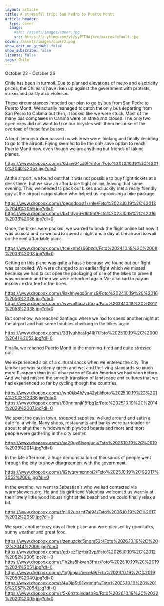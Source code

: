 ```yaml
---
layout: article
title: A stressful trip: San Pedro to Puerto Montt
article_header:
  type: cover
  image:
    #src: /assets/images/cover.jpg
    src: https://i.ytimg.com/vi/yyPFT3Ajkzc/maxresdefault.jpg
cover: /assets/images/cover2.png
show_edit_on_github: false
show_subscribe: false
license: false
tags: Chile
---
```


October 23 - October 26

Chile has been in turmoil. Due to planned elevations of metro and electricity prices, the Chileans have risen up against the government with protests, strikes and partly also violence.

<!--more-->

These circumstances impeded our plan to go by bus from San Pedro to Puerto Montt. We actually managed to catch the only bus departing from San Pedro to Calama but then, it looked like we were stuck. Most of the many bus companies in Calama were on strike and closed. The only two open ones did not want to take our bicycles with them because of the overload of these few busses.

A loud demonstration passed us while we were thinking and finally deciding to go to the airport. Flying seemed to be the only save option to reach Puerto Montt now, even though we are anything but friends of taking planes.

https://www.dropbox.com/s/6daw64zd6i4m1on/Foto%2023.10.19%2C%2010%2040%2053.jpg?dl=0

At the airport, we found out that it was not possible to buy flight tickets at a desk there, but we saw an affordable flight online, leaving that same evening. This, we needed to pack our bikes and luckily met a really friendly guy at the airport cargo station who helped us improvising a bike package.

https://www.dropbox.com/s/degodoost1xrhle/Foto%2023.10.19%2C%2013%2046%2059.jpg?dl=0
https://www.dropbox.com/s/bxfl3yg6w1kttmf/Foto%2023.10.19%2C%2016%2033%2058.jpg?dl=0

Once, the bikes were packed, we wanted to book the flight online but now it was outsold and so we had to spend a night and a day at the airport to wait on the next affordable plane.

https://www.dropbox.com/s/tceixnh4k66bzdr/Foto%2024.10.19%2C%2008%2033%2003.jpg?dl=0

Getting on this plane was quite a hassle because we found out our flight was cancelled. We were changed to an earlier flight which we missed because we had to cut open the packaging of one of the bikes to prove it was no bomb and then we were rebooked again. We also had to pay an insolent extra fee for the bikes.

https://www.dropbox.com/s/iizklmyebd6nms9/Foto%2024.10.19%2C%2016%2056%2028.jpg?dl=0
https://www.dropbox.com/s/wwva9laxzztfazg/Foto%2024.10.19%2C%2017%2053%2038.jpg?dl=0

But somehow, we reached Santiago where we had to spend another night at the airport and had some troubles checking in the bikes again.

https://www.dropbox.com/s/331yuhhcafg4lk7/Foto%2025.10.19%2C%2000%2041%2052.jpg?dl=0

Finally, we reached Puerto Montt in the morning, tired and quite stressed out.

We experienced a bit of a cultural shock when we entered the city. The landscape was suddenly green and wet and the living standards so much more European than in all other parts of South America we had seen before. And we had missed the smooth transition of landscape and cultures that we had experienced so far by cycling though the countries.

https://www.dropbox.com/s/wn0kb4h7ya42yhl/Foto%2025.10.19%2C%2014%2003%2038.jpg?dl=0
https://www.dropbox.com/s/89nnmnjh15fbq1z/Foto%2025.10.19%2C%2014%2028%2007.jpg?dl=0

We spent the day in town, shopped supplies, walked around and sat in a cafe for a while. Many shops, restaurants and banks were barricaded or about to shut their windows with plywood boards and more and more people were gathering in the city center.

https://www.dropbox.com/s/sa29uy6lbogjuek/Foto%2025.10.19%2C%2019%2039%2014.jpg?dl=0

In the late afternoon, a huge demonstration of thousands of people went through the city to show disagreement with the government.

https://www.dropbox.com/s/ii2tvqrymcnnoi2/Foto%2025.10.19%2C%2017%2052%2006.jpg?dl=0

In the evening, we went to Sebastian's who we had contacted via warmshowers.org. He and his girlfriend Valentina welcomed us warmly at their lovely little wood house right at the beach and we could finally relax a bit.

https://www.dropbox.com/s/nii62ubsmf7aj94/Foto%2026.10.19%2C%2017%2032%2059.jpg?dl=0

We spent another cozy day at their place and were pleased by good talks, sunny weather and great food.

https://www.dropbox.com/s/zenuzckd5mgm53p/Foto%2026.10.19%2C%2012%2044%2009.jpg?dl=0
https://www.dropbox.com/s/gdxezf1zytxr3vp/Foto%2026.10.19%2C%2012%2052%2005.jpg?dl=0
https://www.dropbox.com/s/1h2ks5hkvan3fmz/Foto%2026.10.19%2C%2019%2024%2051.jpg?dl=0
https://www.dropbox.com/s/1q0jmjac1iecek9/Foto%2026.10.19%2C%2019%2050%2040.jpg?dl=0
https://www.dropbox.com/s/4u3jp5t95wgmqfv/Foto%2026.10.19%2C%2019%2057%2054.jpg?dl=0
https://www.dropbox.com/s/5k6nztqi4dasb3x/Foto%2026.10.19%2C%2022%2020%2005.jpg?dl=0